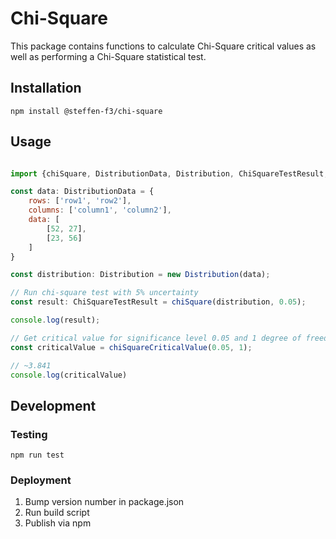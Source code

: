 # Chi-Square

This package contains functions to calculate Chi-Square critical values as well as performing a Chi-Square statistical test.

## Installation

    npm install @steffen-f3/chi-square

## Usage

```js

import {chiSquare, DistributionData, Distribution, ChiSquareTestResult, chiSquareCriticalValue} from "@steffen-f3/chi-square";

const data: DistributionData = {
    rows: ['row1', 'row2'],
    columns: ['column1', 'column2'],
    data: [
        [52, 27],
        [23, 56]
    ]
}

const distribution: Distribution = new Distribution(data);

// Run chi-square test with 5% uncertainty 
const result: ChiSquareTestResult = chiSquare(distribution, 0.05);

console.log(result);

// Get critical value for significance level 0.05 and 1 degree of freedom. 
const criticalValue = chiSquareCriticalValue(0.05, 1);

// ~3.841
console.log(criticalValue)
```

## Development

### Testing

    npm run test

### Deployment

1. Bump version number in package.json
2. Run build script
3. Publish via npm